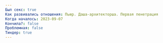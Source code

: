 ```yaml
---
Был секс: true
Как развивались отношения: Пьюр. Даша-архитекторша. Первая пенетрация
Когда началось: 2023-09-07
Кончила?: false
Проблемная: false
Тиндер: true
---
```

